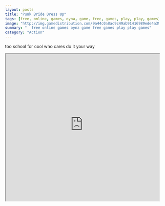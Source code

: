 ```yaml
---
layout: posts
title: "Punk Bride Dress Up"
tags: [free, online, games, oyna, game, free, games, play, play, games]
image: "http://img.gamedistribution.com/9a44c0a8ac9c49ab91416989ede4a399.jpg"
summary: "  free online games oyna game free games play play games"
category: "Action"
---
```


too school for cool who cares do it your way

<iframe width="100%" height="480px;" src="http://flash.gamedistribution.com?game=9a44c0a8ac9c49ab91416989ede4a399"></iframe>